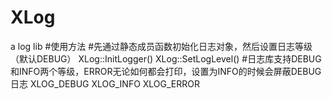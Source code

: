 # XLog
a log lib
#使用方法
#先通过静态成员函数初始化日志对象，然后设置日志等级（默认DEBUG）
XLog::InitLogger()
XLog::SetLogLevel()
#日志库支持DEBUG和INFO两个等级，ERROR无论如何都会打印，设置为INFO的时候会屏蔽DEBUG日志
XLOG_DEBUG
XLOG_INFO
XLOG_ERROR
